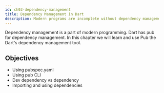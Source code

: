 ```yaml
---
id: ch03-dependency-management
title: Dependency Management in Dart
description: Modern programs are incomplete without dependency management. Learning dependency management is another crucial step in learning Dart and Flutter.
---
```


Dependency management is a part of modern programming. Dart has pub for dependency management. In this chapter we will learn and use Pub the Dart's dependency management tool.

## Objectives

- Using pubspec.yaml
- Using pub CLI
- Dev dependency vs dependency
- Importing and using dependencies
